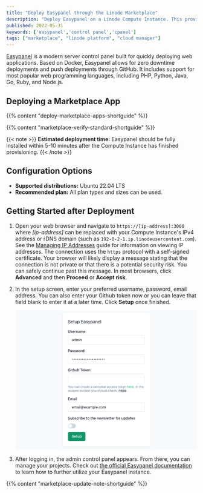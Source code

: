 ```yaml
---
title: "Deploy Easypanel through the Linode Marketplace"
description: "Deploy Easypanel on a Linode Compute Instance. This provides a modern server control panel which uses Docker."
published: 2022-05-31
keywords: ['easypanel','control panel','cpanel']
tags: ["marketplace", "linode platform", "cloud manager"]
---
```


[Easypanel](https://easypanel.io) is a modern server control panel built for quickly deploying web applications. Based on Docker, Easypanel allows for zero downtime deployments and push deployments through GitHub. It includes support for most popular web programming languages, including PHP, Python, Java, Go, Ruby, and Node.js.

## Deploying a Marketplace App

{{% content "deploy-marketplace-apps-shortguide" %}}

{{% content "marketplace-verify-standard-shortguide" %}}

{{< note >}}
**Estimated deployment time:** Easypanel should be fully installed within 5-10 minutes after the Compute Instance has finished provisioning.
{{< /note >}}

## Configuration Options

- **Supported distributions:** Ubuntu 22.04 LTS
- **Recommended plan:** All plan types and sizes can be used.

## Getting Started after Deployment

1.  Open your web browser and navigate to `https://[ip-address]:3000` where *[ip-address]* can be replaced with your Compute Instance's IPv4 address or rDNS domain (such as `192-0-2-1.ip.linodeusercontent.com`). See the [Managing IP Addresses](/docs/products/compute/compute-instances/guides/manage-ip-addresses/) guide for information on viewing IP addresses. The connection uses the `https` protocol with a self-signed certificate. Your browser will likely display a message stating that the connection is not private or that there is a potential security risk. You can safely continue past this message. In most browsers, click **Advanced** and then **Proceed** or **Accept risk**.

1. In the setup screen, enter your preferred username, password, email address. You can also enter your Github token now or you can leave that field blank to enter it at a later time. Click **Setup** once finished.

    ![Screenshot of the Easypanel setup page](easypanel-setup.png)

1. After logging in, the admin control panel appears. From there, you can manage your projects. Check out [the official Easypanel documentation](https://easypanel.io/docs) to learn how to further utilize your Easypanel instance.

{{% content "marketplace-update-note-shortguide" %}}